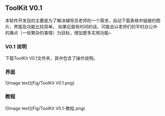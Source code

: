## ToolKit V0.1
本软件开发目的主要是为了解决辅导员老师的一个需求，自动下载表格中链接的图片，界面及功能比较简单。
如果后面有时间的话，可能会以老师们的平时办公中的痛点（一些繁杂的事情）为目标，增加更多实用功能~
### V0.1 说明
下载ToolKit V0.1文件夹，其中包含了操作说明。
### 界面
![Image text](Fig/ToolKit V0.1.png) 
### 教程
![Image text](Fig/ToolKit V0.1-教程.png) 
 
